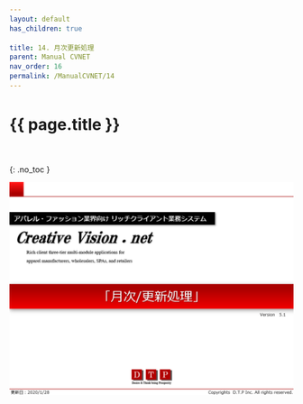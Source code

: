 ```yaml
---
layout: default
has_children: true

title: 14. 月次更新処理
parent: Manual CVNET
nav_order: 16
permalink: /ManualCVNET/14
---
```


# {{ page.title }}　<br/><br/>

{: .no_toc }


<a href="/img/GetsujiKoushinSyori/G1.PNG" target="_blank">
<img src="/img/GetsujiKoushinSyori/G1.PNG" alt="login image"></a>